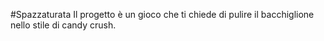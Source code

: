 #Spazzaturata
Il progetto è un gioco che ti chiede di pulire il bacchiglione nello stile di candy crush.
